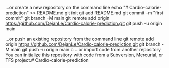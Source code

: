 …or create a new repository on the command line
echo "# Cardio-calorie-prediction" >> README.md
git init
git add README.md
git commit -m "first commit"
git branch -M main
git remote add origin https://github.com/DejanLe/Cardio-calorie-prediction.git
git push -u origin main

…or push an existing repository from the command line
git remote add origin https://github.com/DejanLe/Cardio-calorie-prediction.git
git branch -M main
git push -u origin main
c
…or import code from another repository
You can initialize this repository with code from a Subversion, Mercurial, or TFS project.# Cardio-calorie-prediction
